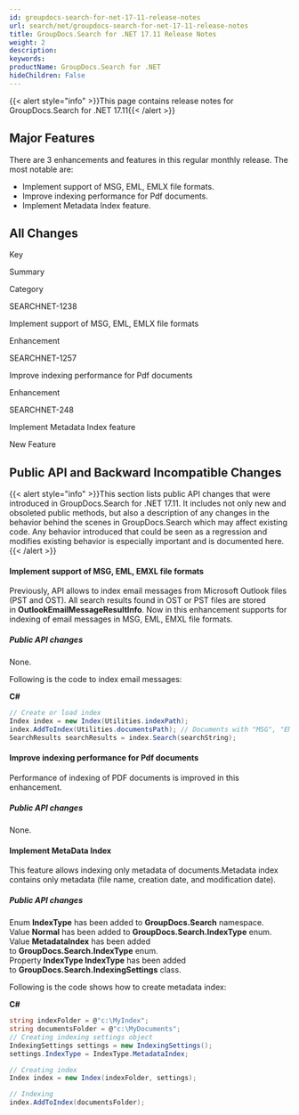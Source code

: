 ```yaml
---
id: groupdocs-search-for-net-17-11-release-notes
url: search/net/groupdocs-search-for-net-17-11-release-notes
title: GroupDocs.Search for .NET 17.11 Release Notes
weight: 2
description: 
keywords: 
productName: GroupDocs.Search for .NET
hideChildren: False
---
```

{{< alert style="info" >}}This page contains release notes for GroupDocs.Search for .NET 17.11{{< /alert >}}

## Major Features

There are 3 enhancements and features in this regular monthly release. The most notable are:

*   Implement support of MSG, EML, EMLX file formats.
*   Improve indexing performance for Pdf documents.
*   Implement Metadata Index feature.

## All Changes

Key

Summary

Category

SEARCHNET-1238

Implement support of MSG, EML, EMLX file formats

Enhancement

SEARCHNET-1257

Improve indexing performance for Pdf documents

Enhancement

SEARCHNET-248

Implement Metadata Index feature

New Feature

## Public API and Backward Incompatible Changes

{{< alert style="info" >}}This section lists public API changes that were introduced in GroupDocs.Search for .NET 17.11. It includes not only new and obsoleted public methods, but also a description of any changes in the behavior behind the scenes in GroupDocs.Search which may affect existing code. Any behavior introduced that could be seen as a regression and modifies existing behavior is especially important and is documented here.{{< /alert >}}

#### Implement support of MSG, EML, EMXL file formats

Previously, API allows to index email messages from Microsoft Outlook files (PST and OST). All search results found in OST or PST files are stored in **OutlookEmailMessageResultInfo**. Now in this enhancement supports for indexing of email messages in MSG, EML, EMXL file formats.

##### Public API changes

None.

Following is the code to index email messages:

**C#**

```csharp
// Create or load index
Index index = new Index(Utilities.indexPath);
index.AddToIndex(Utilities.documentsPath); // Documents with "MSG", "EML", "EMXL" extension will be indexed
SearchResults searchResults = index.Search(searchString);
```

#### Improve indexing performance for Pdf documents

Performance of indexing of PDF documents is improved in this enhancement.

##### Public API changes

None.

#### Implement MetaData Index

This feature allows indexing only metadata of documents.Metadata index contains only metadata (file name, creation date, and modification date).

##### Public API changes

Enum **IndexType** has been added to **GroupDocs.Search** namespace.  
Value **Normal** has been added to **GroupDocs.Search.IndexType** enum.  
Value **MetadataIndex** has been added to **GroupDocs.Search.IndexType** enum.  
Property **IndexType IndexType** has been added to **GroupDocs.Search.IndexingSettings** class.

Following is the code shows how to create metadata index:

**C#**

```csharp
string indexFolder = @"c:\MyIndex";
string documentsFolder = @"c:\MyDocuments";
// Creating indexing settings object
IndexingSettings settings = new IndexingSettings();
settings.IndexType = IndexType.MetadataIndex;

// Creating index
Index index = new Index(indexFolder, settings);

// Indexing
index.AddToIndex(documentsFolder);
```
